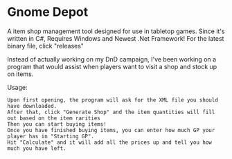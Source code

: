 # Gnome Depot
A item shop management tool designed for use in tabletop games.
Since it's written in C#, Requires Windows and Newest .Net Framework!
For the latest binary file, click "releases"

Instead of actually working on my DnD campaign, I've been working on a program that would assist when players want to visit a shop and stock up on items.

Usage:

    Upon first opening, the program will ask for the XML file you should have downloaded.
    After that, click "Generate Shop" and the item quantities will fill out based on the item rarities
    Then you can start buying items!
    Once you have finished buying items, you can enter how much GP your player has in "Starting GP".
    Hit "Calculate" and it will add all the prices up and tell you how much you have left.
